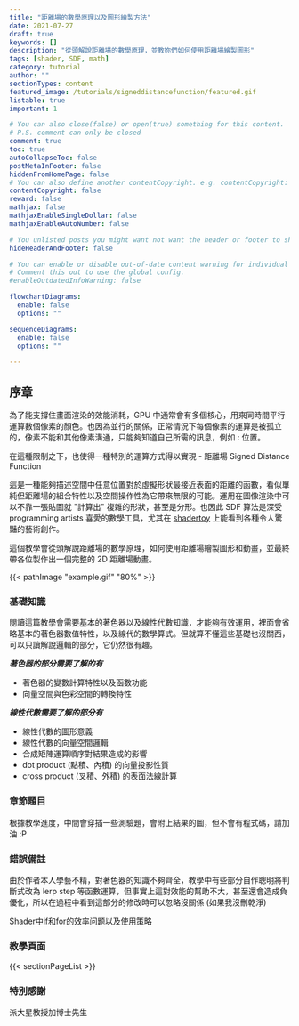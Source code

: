```yaml
---
title: "距離場的數學原理以及圖形繪製方法"
date: 2021-07-27
draft: true
keywords: []
description: "從頭解說距離場的數學原理，並教妳們如何使用距離場繪製圖形"
tags: [shader, SDF, math]
category: tutorial
author: ""
sectionTypes: content
featured_image: /tutorials/signeddistancefunction/featured.gif
listable: true
important: 1

# You can also close(false) or open(true) something for this content.
# P.S. comment can only be closed
comment: true
toc: true
autoCollapseToc: false
postMetaInFooter: false
hiddenFromHomePage: false
# You can also define another contentCopyright. e.g. contentCopyright: "This is another copyright."
contentCopyright: false
reward: false
mathjax: false
mathjaxEnableSingleDollar: false
mathjaxEnableAutoNumber: false

# You unlisted posts you might want not want the header or footer to show
hideHeaderAndFooter: false

# You can enable or disable out-of-date content warning for individual post.
# Comment this out to use the global config.
#enableOutdatedInfoWarning: false

flowchartDiagrams:
  enable: false
  options: ""

sequenceDiagrams: 
  enable: false
  options: ""

---
```


## 序章

為了能支撐住畫面渲染的效能消耗，GPU 中通常會有多個核心，用來同時間平行運算數個像素的顏色。也因為並行的關係，正常情況下每個像素的運算是被孤立的，像素不能和其他像素溝通，只能夠知道自己所需的訊息，例如 : 位置。

在這種限制之下，也使得一種特別的運算方式得以實現 - 距離場 Signed Distance Function

這是一種能夠描述空間中任意位置對於虛擬形狀最接近表面的距離的函數，看似單純但距離場的組合特性以及空間操作性為它帶來無限的可能。運用在圖像渲染中可以不靠一張貼圖就 "計算出" 複雜的形狀，甚至是分形。也因此 SDF 算法是深受 programming artists 喜愛的數學工具，尤其在 [shadertoy](https://www.shadertoy.com/) 上能看到各種令人驚豔的藝術創作。

這個教學會從頭解說距離場的數學原理，如何使用距離場繪製圖形和動畫，並最終帶各位製作出一個完整的 2D 距離場動畫。

{{< pathImage "example.gif" "80%" >}}

### 基礎知識

閱讀這篇教學會需要基本的著色器以及線性代數知識，才能夠有效運用，裡面會省略基本的著色器數值特性，以及線代的數學算式。但就算不懂這些基礎也沒關西，可以只讀解說邏輯的部分，它仍然很有趣。

**_著色器的部分需要了解的有_**

- 著色器的變數計算特性以及函數功能
- 向量空間與色彩空間的轉換特性

**_線性代數需要了解的部分有_**

- 線性代數的圖形意義
- 線性代數的向量空間邏輯
- 合成矩陣運算順序對結果造成的影響
- dot product (點積、內積) 的向量投影性質
- cross product (叉積、外積) 的表面法線計算

### 章節題目

根據教學進度，中間會穿插一些測驗題，會附上結果的圖，但不會有程式碼，請加油 :P

### 錯誤備註

由於作者本人學藝不精，對著色器的知識不夠齊全，教學中有些部分自作聰明將判斷式改為 lerp step 等函數運算，但事實上這對效能的幫助不大，甚至還會造成負優化，所以在過程中看到這部分的修改時可以忽略沒關係 (如果我沒刪乾淨)

[Shader中if和for的效率问题以及使用策略](https://zhuanlan.zhihu.com/p/33260382)

### 教學頁面

{{< sectionPageList >}}

### 特別感謝

派大星教授加博士先生

